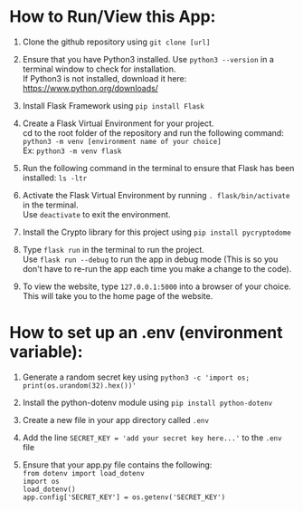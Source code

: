 # How to Run/View this App:

1. Clone the github repository using `git clone [url]`

2. Ensure that you have Python3 installed. Use `python3 --version` in a terminal window to check for installation. <br>
If Python3 is not installed, download it here: https://www.python.org/downloads/

3. Install Flask Framework using `pip install Flask`

4. Create a Flask Virtual Environment for your project. <br>
cd to the root folder of the repository and run the following command: <br>
`python3 -m venv [environment name of your choice]` <br>
Ex: `python3 -m venv flask`

5. Run the following command in the terminal to ensure that Flask has been installed: `ls -ltr`

6. Activate the Flask Virtual Environment by running `. flask/bin/activate` in the terminal. <br>
Use `deactivate` to exit the environment.

7. Install the Crypto library for this project using `pip install pycryptodome`

8. Type `flask run` in the terminal to run the project. <br>
Use `flask run --debug` to run the app in debug mode (This is so you don't have to re-run the app each time you make a change to the code).

9. To view the website, type `127.0.0.1:5000` into a browser of your choice. This will take you to the home page of the website.


# How to set up an .env (environment variable):

1. Generate a random secret key using `python3 -c 'import os; print(os.urandom(32).hex())'`

2. Install the python-dotenv module using `pip install python-dotenv`

3. Create a new file in your app directory called `.env`

4. Add the line `SECRET_KEY = 'add your secret key here...'` to the `.env` file

5. Ensure that your app.py file contains the following: <br>
`from dotenv import load_dotenv` <br>
`import os` <br>
`load_dotenv()` <br>
`app.config['SECRET_KEY'] = os.getenv('SECRET_KEY')`